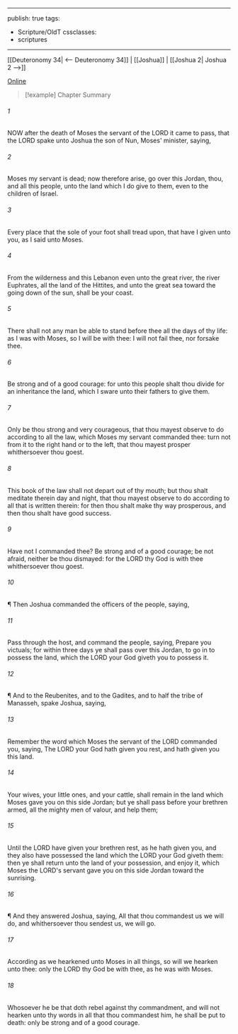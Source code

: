 

---
publish: true
tags:
  - Scripture/OldT
cssclasses:
  - scriptures
---
[[Deuteronomy 34| <-- Deuteronomy 34]] | [[Joshua]] | [[Joshua 2| Joshua 2 -->]]

[Online](https://churchofjesuschrist.org/study/scriptures/ot/josh/1?lang=eng)

>[!example] Chapter Summary
>
###### 1
NOW after the death of Moses the servant of the LORD it came to pass, that the LORD spake unto Joshua the son of Nun, Moses' minister, saying,
###### 2
Moses my servant is dead; now therefore arise, go over this Jordan, thou, and all this people, unto the land which I do give to them, even to the children of Israel.
###### 3
Every place that the sole of your foot shall tread upon, that have I given unto you, as I said unto Moses.
###### 4
From the wilderness and this Lebanon even unto the great river, the river Euphrates, all the land of the Hittites, and unto the great sea toward the going down of the sun, shall be your coast.
###### 5
There shall not any man be able to stand before thee all the days of thy life: as I was with Moses, so I will be with thee: I will not fail thee, nor forsake thee.
###### 6
Be strong and of a good courage: for unto this people shalt thou divide for an inheritance the land, which I sware unto their fathers to give them.
###### 7
Only be thou strong and very courageous, that thou mayest observe to do according to all the law, which Moses my servant commanded thee: turn not from it to the right hand or to the left, that thou mayest prosper whithersoever thou goest.
###### 8
This book of the law shall not depart out of thy mouth; but thou shalt meditate therein day and night, that thou mayest observe to do according to all that is written therein: for then thou shalt make thy way prosperous, and then thou shalt have good success.
###### 9
Have not I commanded thee?  Be strong and of a good courage; be not afraid, neither be thou dismayed: for the LORD thy God is with thee whithersoever thou goest.
###### 10
¶ Then Joshua commanded the officers of the people, saying,
###### 11
Pass through the host, and command the people, saying, Prepare you victuals; for within three days ye shall pass over this Jordan, to go in to possess the land, which the LORD your God giveth you to possess it.
###### 12
¶ And to the Reubenites, and to the Gadites, and to half the tribe of Manasseh, spake Joshua, saying,
###### 13
Remember the word which Moses the servant of the LORD commanded you, saying, The LORD your God hath given you rest, and hath given you this land.
###### 14
Your wives, your little ones, and your cattle, shall remain in the land which Moses gave you on this side Jordan; but ye shall pass before your brethren armed, all the mighty men of valour, and help them;
###### 15
Until the LORD have given your brethren rest, as he hath given you, and they also have possessed the land which the LORD your God giveth them: then ye shall return unto the land of your possession, and enjoy it, which Moses the LORD's servant gave you on this side Jordan toward the sunrising.
###### 16
¶ And they answered Joshua, saying, All that thou commandest us we will do, and whithersoever thou sendest us, we will go.
###### 17
According as we hearkened unto Moses in all things, so will we hearken unto thee: only the LORD thy God be with thee, as he was with Moses.
###### 18
Whosoever he be that doth rebel against thy commandment, and will not hearken unto thy words in all that thou commandest him, he shall be put to death: only be strong and of a good courage.



